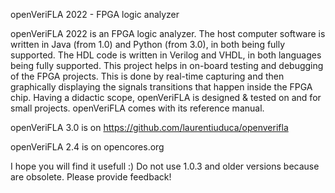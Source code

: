 openVeriFLA 2022 - FPGA logic analyzer

openVeriFLA 2022 is an FPGA logic analyzer. The host computer software
is written in Java (from 1.0) and Python (from 3.0), in both being fully supported.
The HDL code is written in Verilog and VHDL, in both languages being fully supported.
This project helps in on-board testing and debugging of the FPGA projects.
This is done by real-time capturing and then graphically displaying
the signals transitions that happen inside the FPGA chip.
Having a didactic scope, openVeriFLA is designed & tested on and for small projects.
openVeriFLA comes with its reference manual.

openVeriFLA 3.0 is on https://github.com/laurentiuduca/openverifla

openVeriFLA 2.4 is on opencores.org

I hope you will find it usefull :)
Do not use 1.0.3 and older versions because are obsolete.
Please provide feedback! 

